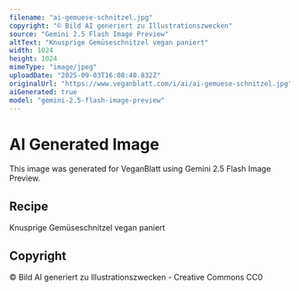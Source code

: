 ```yaml
---
filename: "ai-gemuese-schnitzel.jpg"
copyright: "© Bild AI generiert zu Illustrationszwecken"
source: "Gemini 2.5 Flash Image Preview"
altText: "Knusprige Gemüseschnitzel vegan paniert"
width: 1024
height: 1024
mimeType: "image/jpeg"
uploadDate: "2025-09-03T16:08:40.832Z"
originalUrl: "https://www.veganblatt.com/i/ai/ai-gemuese-schnitzel.jpg"
aiGenerated: true
model: "gemini-2.5-flash-image-preview"
---
```


# AI Generated Image

This image was generated for VeganBlatt using Gemini 2.5 Flash Image Preview.

## Recipe
Knusprige Gemüseschnitzel vegan paniert

## Copyright
© Bild AI generiert zu Illustrationszwecken - Creative Commons CC0
